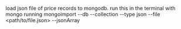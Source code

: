 load json file of price records to mongodb. run this in the terminal with mongo running
    mongoimport --db <db> --collection <collection> --type json --file <path/to/file.json> --jsonArray

